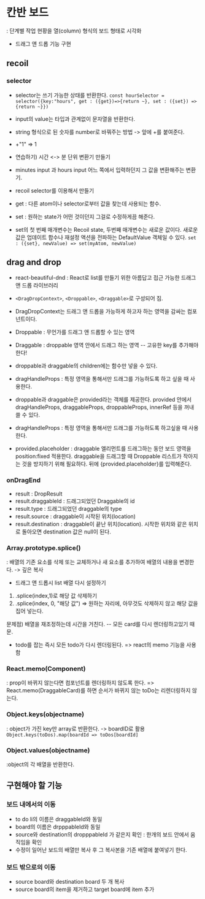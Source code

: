 # 칸반 보드

: 단계별 작업 현황을 열(column) 형식의 보드 형태로 시각화

- 드래그 앤 드롭 기능 구현

## recoil

### selector

- selector는 쓰기 가능한 상태를 반환한다.
  `const hourSelector = selector({key:"hours", get : ({get})=>{return ~}, set : ({set}) => {return ~}})`

- input의 value는 타입과 관계없이 문자열을 반환한다.
- string 형식으로 된 숫자를 number로 바꿔주는 방법 -> 앞에 +를 붙여준다.
- +"1" => 1

* 연습하기) 시간 <-> 분 단위 변환기 만들기

- minutes input 과 hours input 어느 쪽에서 입력하던지 그 값을 변환해주는 변환기.
- recoil selector를 이용해서 만들기

- get : 다른 atom이나 selector로부터 값을 찾는데 사용되는 함수.
- set : 원하는 state가 어떤 것이던지 그걸로 수정하게끔 해준다.

- set의 첫 번째 매개변수는 Recoil state, 두번째 매개변수는 새로운 값이다. 새로운 값은 업데이트 합수나 재설정 액션을 전파하는 DefaultValue 객체일 수 있다.
  `set : ({set}, newValue) => set(myAtom, newValue)`

## drag and drop

- react-beautiful-dnd : React로 list를 만들기 위한 아름답고 접근 가능한 드래그 앤 드롭 라이브러리

- `<DragDropContext>`, `<Droppable>`, `<Draggable>`로 구성되어 짐.
- DragDropContext는 드래그 앤 드롭을 가능하게 하고자 하는 영역을 감싸는 컴포넌트이다.
- Droppable : 무언가를 드래그 앤 드롭할 수 있는 영역
- Draggable : droppable 영역 안에서 드래그 하는 영역 -- 고유한 key를 추가해야 한다!
- droppable과 draggable의 children에는 함수만 넣을 수 있다.

- dragHandleProps : 특정 영역을 통해서만 드래그를 가능하도록 하고 싶을 때 사용한다.
- droppable과 draggable은 provided라는 객체를 제공한다. provided 안에서 dragHandleProps, draggableProps, droppableProps, innerRef 등을 꺼내 쓸 수 있다.

- dragHandleProps : 특정 영역을 통해서만 드래그를 가능하도록 하고싶을 때 사용한다.
- provided.placeholder : draggable 엘리먼트를 드래그하는 동안 보드 영역을 position:fixed 적용한다. draggable을 드래그할 때 Droppable 리스트가 작아지는 것을 방지하기 위해 필요하다. </Draggable> 뒤에 {provided.placeholder}를 입력해준다.

### onDragEnd

- result : DropResult
- result.draggableId : 드래그되었던 Draggable의 id
- result.type : 드래그되었던 draggable의 type
- result.source : draggable이 시작된 위치(location)
- result.destination : draggable이 끝난 위치(location). 시작한 위치와 같은 위치로 돌아오면 destination 값은 null이 된다.

### Array.prototype.splice()

: 배열의 기존 요소를 삭제 또는 교체하거나 새 요소를 추가하여 배열의 내용을 변경한다. -> 깊은 복사

- 드래그 앤 드롭시 list 배열 다시 설정하기

1. .splice(index,1)로 해당 값 삭제하기
2. .splice(index, 0, "해당 값") => 원하는 자리에, 아무것도 삭제하지 않고 해당 값을 집어 넣는다.

문제점) 배열을 재조정하는데 시간을 거친다. -- 모든 card를 다시 렌더링하고있기 때문.

- todo를 잡는 즉시 모든 todo가 다시 렌더링된다. => react의 memo 기능을 사용함

### React.memo(Component)

: prop이 바뀌지 않는다면 컴포넌트를 렌더링하지 않도록 한다.
=> React.memo(DraggableCard)를 하면 순서가 바뀌지 않는 toDo는 리렌더링하지 않는다.

### Object.keys(objectname)

: object가 가진 key만 array로 반환한다. -> boardID로 활용
`Object.keys(toDos).map(boardId => toDos[boardId]`

### Object.values(objectname)

:object의 각 배열을 반환한다.

## 구현해야 할 기능

### 보드 내에서의 이동

- to do li의 이름은 draggableId와 동일
- board의 이름은 drpppableId와 동일
- source와 destination의 dropppableId 가 같은지 확인 : 한개의 보드 안에서 움직임을 확인
- 수정이 일어난 보드의 배열만 복사 후 그 복사본을 기존 배열에 붙여넣기 한다.

### 보드 밖으로의 이동

- source board와 destination board 두 개 복사
- source board의 item을 제거하고 target board에 item 추가
